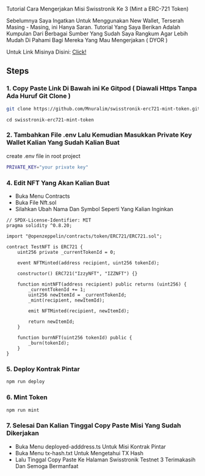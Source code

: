Tutorial Cara Mengerjakan Misi Swisstronik Ke 3 (Mint a ERC-721 Token)

Sebelumnya Saya Ingatkan Untuk Menggunakan New Wallet, Terserah Masing - Masing, ini Hanya Saran.
Tutorial Yang Saya Berikan Adalah Kumpulan Dari Berbagai Sumber Yang Sudah Saya Rangkum Agar Lebih Mudah Di Pahami Bagi Mereka Yang Mau Mengerjakan ( DYOR )

Untuk Link Misinya Disini: [Click!](https://www.swisstronik.com/testnet2/dashboard)

## Steps

### 1. Copy Paste Link Di Bawah ini Ke Gitpod ( Diawali Https Tanpa Ada Huruf Git Clone )

```bash
git clone https://github.com/Mnuralim/swisstronik-erc721-mint-token.git
```

```
cd swisstronik-erc721-mint-token
```
### 2. Tambahkan File .env Lalu Kemudian Masukkan Private Key Wallet Kalian Yang Sudah Kalian Buat

create .env file in root project

```bash
PRIVATE_KEY="your private key"
```

### 4. Edit NFT Yang Akan Kalian Buat

- Buka Menu Contracts
- Buka File Nft.sol
- Silahkan Ubah Nama Dan Symbol Seperti Yang Kalian Inginkan

```
// SPDX-License-Identifier: MIT
pragma solidity ^0.8.20;

import "@openzeppelin/contracts/token/ERC721/ERC721.sol";

contract TestNFT is ERC721 {
    uint256 private _currentTokenId = 0;

    event NFTMinted(address recipient, uint256 tokenId);

    constructor() ERC721("IzzyNFT", "IZZNFT") {}

    function mintNFT(address recipient) public returns (uint256) {
        _currentTokenId += 1;
        uint256 newItemId = _currentTokenId;
        _mint(recipient, newItemId);

        emit NFTMinted(recipient, newItemId);

        return newItemId;
    }

    function burnNFT(uint256 tokenId) public {
        _burn(tokenId);
    }
}

```

### 5. Deploy Kontrak Pintar

```bash
npm run deploy
```

### 6. Mint Token

```bash
npm run mint
```

### 7. Selesai Dan Kalian Tinggal Copy Paste Misi Yang Sudah Dikerjakan

- Buka Menu deployed-adddress.ts Untuk Misi Kontrak Pintar
- Buka Menu tx-hash.txt Untuk Mengetahui TX Hash
- Lalu Tinggal Copy Paste Ke Halaman Swisstronik Testnet 3 Terimakasih Dan Semoga Bermanfaat
